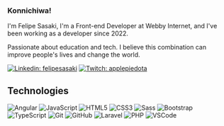 ### Konnichiwa!

I'm Felipe Sasaki,  I'm a Front-end Developer at Webby Internet, and I've been working as a developer since 2022. 

Passionate about education and tech. I believe this combination can improve people's lives and change the world.

[![Linkedin: felipesasaki](https://img.shields.io/badge/-Linkedin-blue?style=flat-square&logo=Linkedin&logoColor=white&link=https://www.linkedin.com/in/felipesasaki/)](https://www.linkedin.com/in/felipesasaki/)
[![Twitch: applepiedota](https://img.shields.io/badge/-Twitch-blueviolet?style=flat-square&logo=Twitch&logoColor=white&link=https://www.twitch.tv/applepiedota)](https://www.twitch.tv/applepiedota)

## Technologies

![Angular](https://img.shields.io/badge/-Angular-DD0031?style=flat-square&logo=angular)
![JavaScript](https://img.shields.io/badge/-JavaScript-black?style=flat-square&logo=javascript)
![HTML5](https://img.shields.io/badge/-HTML5-E34F26?style=flat-square&logo=html5&logoColor=white)
![CSS3](https://img.shields.io/badge/-CSS3-1572B6?style=flat-square&logo=css3)
![Sass](https://img.shields.io/badge/-Sass-CC6699?style=flat-square&logo=sass&logoColor=white)
![Bootstrap](https://img.shields.io/badge/-Bootstrap-563D7C?style=flat-square&logo=bootstrap)
![TypeScript](https://img.shields.io/badge/-TypeScript-007ACC?style=flat-square&logo=typescript&logoColor=white)
![Git](https://img.shields.io/badge/-Git-black?style=flat-square&logo=git)
![GitHub](https://img.shields.io/badge/-GitHub-181717?style=flat-square&logo=github)
![Laravel](https://img.shields.io/badge/-Laravel-E34F26?style=flat-square&logo=laravel&logoColor=white)
![PHP](https://img.shields.io/badge/-PHP-563D7C?style=flat-square&logo=php&logoColor=white)
![VSCode](https://img.shields.io/badge/-VSCode-007ACC?style=flat-square&logo=visual-studio-code&logoColor=white)
